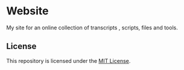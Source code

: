 # Website

My site for an online collection of transcripts , scripts, files and tools. 

## License

This repository is licensed under the [MIT License](LICENSE).
